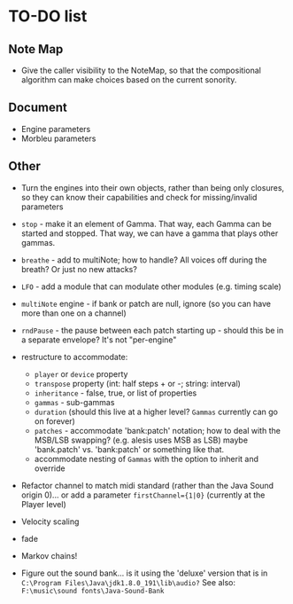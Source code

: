 
# TO-DO list 

## Note Map
* Give the caller visibility to the NoteMap, so that the compositional 
algorithm can make choices based on the current sonority. 

## Document
* Engine parameters
* Morbleu parameters

## Other 
* Turn the engines into their own objects, rather than being only closures, so they can know their capabilities and check for missing/invalid parameters

* `stop` - make it an element of Gamma. That way, each Gamma can be started and stopped. 
    That way, we can have a gamma that plays other gammas.

* `breathe` - add to multiNote; how to handle? All voices off during the breath? Or just no new attacks? 

* `LFO` - add a module that can modulate other modules (e.g. timing scale)

* `multiNote` engine - if bank or patch are null, ignore (so you can have more than one on a channel)

* `rndPause` - the pause between each patch starting up - should this be in a separate envelope? It's not "per-engine"

* restructure to accommodate: 
    * `player` or `device` property
    * `transpose` property (int: half steps + or -; string: interval)
    * `inheritance` - false, true, or list of properties
    * `gammas` - sub-gammas
    * `duration` (should this live at a higher level? `Gammas` currently can go on forever)
    * `patches` - accommodate 'bank:patch' notation; how to deal with the MSB/LSB swapping? (e.g. alesis uses MSB as LSB) maybe 'bank.patch' vs. 'bank:patch' or something like that. 
    * accommodate nesting of `Gammas` with the option to inherit and override 

* Refactor channel to match midi standard (rather than the Java Sound origin 0)... or add a parameter `firstChannel={1|0}` (currently at the Player level)

* Velocity scaling

* fade 

* Markov chains! 

* Figure out the sound bank... is it using the 'deluxe' version that is in 
`C:\Program Files\Java\jdk1.8.0_191\lib\audio?`
See also: `F:\music\sound fonts\Java-Sound-Bank`


